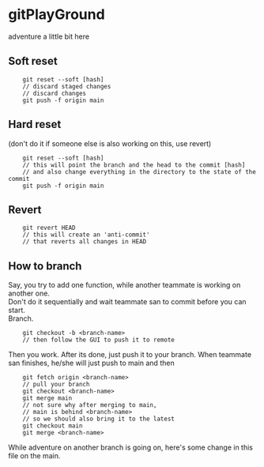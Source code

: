# gitPlayGround

adventure a little bit here

## Soft reset
```
    git reset --soft [hash]
    // discard staged changes
    // discard changes
    git push -f origin main
``` 

## Hard reset  
 (don't do it if someone else is also working on this, use revert)  
```
    git reset --soft [hash]
    // this will point the branch and the head to the commit [hash]
    // and also change everything in the directory to the state of the commit
    git push -f origin main
```

## Revert
```
    git revert HEAD
    // this will create an 'anti-commit'
    // that reverts all changes in HEAD
```

## How to branch
Say, you try to add one function, while another teammate is working on another one.  
Don't do it sequentially and wait teammate san to commit before you can start.  
Branch.
```
    git checkout -b <branch-name>
    // then follow the GUI to push it to remote
```
Then you work. After its done, just push it to your branch.
When teammate san finishes, he/she will just push to main and then
```
    git fetch origin <branch-name>
    // pull your branch
    git checkout <branch-name>
    git merge main
    // not sure why after merging to main,
    // main is behind <branch-name>
    // so we should also bring it to the latest
    git checkout main
    git merge <branch-name>
```

While adventure on another branch is going on, here's some change in this file on the main.